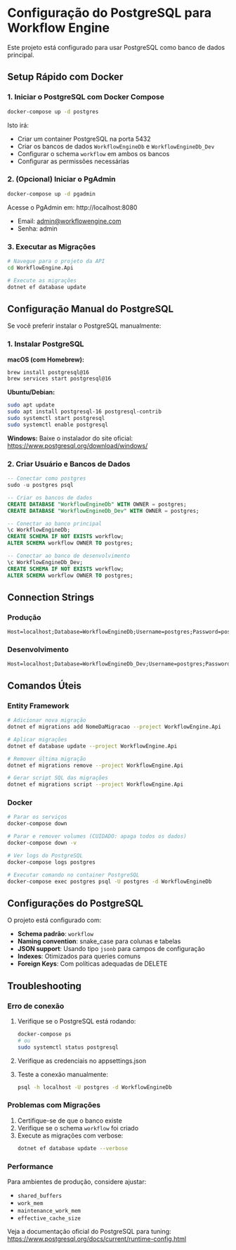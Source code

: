 # Configuração do PostgreSQL para Workflow Engine

Este projeto está configurado para usar PostgreSQL como banco de dados principal.

## Setup Rápido com Docker

### 1. Iniciar o PostgreSQL com Docker Compose

```bash
docker-compose up -d postgres
```

Isto irá:
- Criar um container PostgreSQL na porta 5432
- Criar os bancos de dados `WorkflowEngineDb` e `WorkflowEngineDb_Dev`
- Configurar o schema `workflow` em ambos os bancos
- Configurar as permissões necessárias

### 2. (Opcional) Iniciar o PgAdmin

```bash
docker-compose up -d pgadmin
```

Acesse o PgAdmin em: http://localhost:8080
- Email: admin@workflowengine.com
- Senha: admin

### 3. Executar as Migrações

```bash
# Navegue para o projeto da API
cd WorkflowEngine.Api

# Execute as migrações
dotnet ef database update
```

## Configuração Manual do PostgreSQL

Se você preferir instalar o PostgreSQL manualmente:

### 1. Instalar PostgreSQL

**macOS (com Homebrew):**
```bash
brew install postgresql@16
brew services start postgresql@16
```

**Ubuntu/Debian:**
```bash
sudo apt update
sudo apt install postgresql-16 postgresql-contrib
sudo systemctl start postgresql
sudo systemctl enable postgresql
```

**Windows:**
Baixe o instalador do site oficial: https://www.postgresql.org/download/windows/

### 2. Criar Usuário e Bancos de Dados

```sql
-- Conectar como postgres
sudo -u postgres psql

-- Criar os bancos de dados
CREATE DATABASE "WorkflowEngineDb" WITH OWNER = postgres;
CREATE DATABASE "WorkflowEngineDb_Dev" WITH OWNER = postgres;

-- Conectar ao banco principal
\c WorkflowEngineDb;
CREATE SCHEMA IF NOT EXISTS workflow;
ALTER SCHEMA workflow OWNER TO postgres;

-- Conectar ao banco de desenvolvimento
\c WorkflowEngineDb_Dev;
CREATE SCHEMA IF NOT EXISTS workflow;
ALTER SCHEMA workflow OWNER TO postgres;
```

## Connection Strings

### Produção
```
Host=localhost;Database=WorkflowEngineDb;Username=postgres;Password=postgres;Port=5432
```

### Desenvolvimento
```
Host=localhost;Database=WorkflowEngineDb_Dev;Username=postgres;Password=postgres;Port=5432
```

## Comandos Úteis

### Entity Framework

```bash
# Adicionar nova migração
dotnet ef migrations add NomeDaMigracao --project WorkflowEngine.Api

# Aplicar migrações
dotnet ef database update --project WorkflowEngine.Api

# Remover última migração
dotnet ef migrations remove --project WorkflowEngine.Api

# Gerar script SQL das migrações
dotnet ef migrations script --project WorkflowEngine.Api
```

### Docker

```bash
# Parar os serviços
docker-compose down

# Parar e remover volumes (CUIDADO: apaga todos os dados)
docker-compose down -v

# Ver logs do PostgreSQL
docker-compose logs postgres

# Executar comando no container PostgreSQL
docker-compose exec postgres psql -U postgres -d WorkflowEngineDb
```

## Configurações do PostgreSQL

O projeto está configurado com:

- **Schema padrão**: `workflow`
- **Naming convention**: snake_case para colunas e tabelas
- **JSON support**: Usando tipo `jsonb` para campos de configuração
- **Indexes**: Otimizados para queries comuns
- **Foreign Keys**: Com políticas adequadas de DELETE

## Troubleshooting

### Erro de conexão

1. Verifique se o PostgreSQL está rodando:
   ```bash
   docker-compose ps
   # ou
   sudo systemctl status postgresql
   ```

2. Verifique as credenciais no appsettings.json

3. Teste a conexão manualmente:
   ```bash
   psql -h localhost -U postgres -d WorkflowEngineDb
   ```

### Problemas com Migrações

1. Certifique-se de que o banco existe
2. Verifique se o schema `workflow` foi criado
3. Execute as migrações com verbose:
   ```bash
   dotnet ef database update --verbose
   ```

### Performance

Para ambientes de produção, considere ajustar:

- `shared_buffers`
- `work_mem`
- `maintenance_work_mem`
- `effective_cache_size`

Veja a documentação oficial do PostgreSQL para tuning: https://www.postgresql.org/docs/current/runtime-config.html

